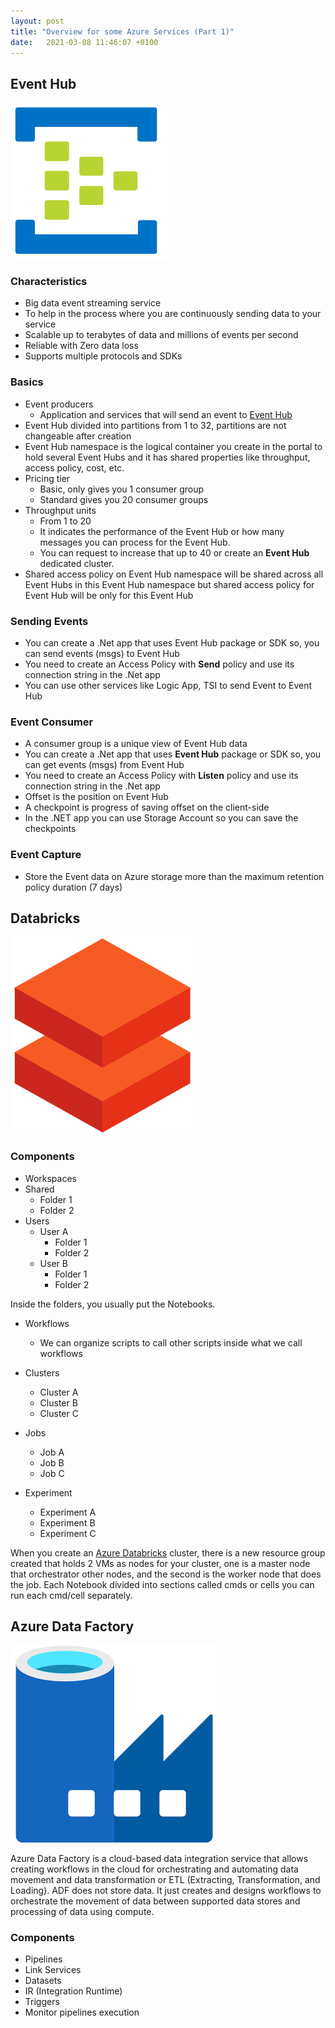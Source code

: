 ```yaml
---
layout: post
title: "Overview for some Azure Services (Part 1)"
date:   2021-03-08 11:46:07 +0100
---
```


## Event Hub

![Azure Event Hub](/assets/images/2021/03/Event-Hub.png)

### Characteristics

-   Big data event streaming service
-   To help in the process where you are continuously sending data to your service
-   Scalable up to terabytes of data and millions of events per second
-   Reliable with Zero data loss
-   Supports multiple protocols and SDKs

### Basics

-   Event producers
    -   Application and services that will send an event to [Event Hub](https://docs.microsoft.com/en-us/azure/event-hubs/event-hubs-about)
-   Event Hub divided into partitions from 1 to 32, partitions are not changeable after creation
-   Event Hub namespace is the logical container you create in the portal to hold several Event Hubs and it has shared properties like throughput, access policy, cost, etc.
-   Pricing tier
    -   Basic, only gives you 1 consumer group
    -   Standard gives you 20 consumer groups
-   Throughput units
    -   From 1 to 20
    -   It indicates the performance of the Event Hub or how many messages you can process for the Event Hub.
    -   You can request to increase that up to 40 or create an **Event Hub** dedicated cluster.
-   Shared access policy on Event Hub namespace will be shared across all Event Hubs in this Event Hub namespace but shared access policy for Event Hub will be only for this Event Hub

### Sending Events

-   You can create a .Net app that uses Event Hub package or SDK so, you can send events (msgs) to Event Hub
-   You need to create an Access Policy with **Send** policy and use its connection string in the .Net app
-   You can use other services like Logic App, TSI to send Event to Event Hub

### Event Consumer

-   A consumer group is a unique view of Event Hub data
-   You can create a .Net app that uses **Event Hub** package or SDK so, you can get events (msgs) from Event Hub
-   You need to create an Access Policy with **Listen** policy and use its connection string in the .Net app
-   Offset is the position on Event Hub
-   A checkpoint is progress of saving offset on the client-side
-   In the .NET app you can use Storage Account so you can save the checkpoints

### Event Capture

-   Store the Event data on Azure storage more than the maximum retention policy duration (7 days)

## Databricks

![Azure Databricks](/assets/images/2021/03/Azure-Databricks2.png)

### Components

-   Workspaces
-   Shared
    -   Folder 1
    -   Folder 2
-   Users
    -   User A
        -   Folder 1
        -   Folder 2
    -   User B
        -   Folder 1
        -   Folder 2

Inside the folders, you usually put the Notebooks.

-   Workflows
    -   We can organize scripts to call other scripts inside what we call workflows

-   Clusters
    -   Cluster A
    -   Cluster B
    -   Cluster C

-   Jobs
    -   Job A
    -   Job B
    -   Job C

-   Experiment
    -   Experiment A
    -   Experiment B
    -   Experiment C

When you create an [Azure Databricks](https://azure.microsoft.com/en-gb/services/databricks/) cluster, there is a new resource group created that holds 2 VMs as nodes for your cluster, one is a master node that orchestrator other nodes, and the second is the worker node that does the job. Each Notebook divided into sections called cmds or cells you can run each cmd/cell separately.

## Azure Data Factory

![Azure Data Factory](/assets/images/2021/03/Azure-Data-Factory2.png)

Azure Data Factory is a cloud-based data integration service that allows creating workflows in the cloud for orchestrating and automating data movement and data transformation or ETL (Extracting, Transformation, and Loading). ADF does not store data. It just creates and designs workflows to orchestrate the movement of data between supported data stores and processing of data using compute.

### Components

-   Pipelines
-   Link Services
-   Datasets
-   IR (Integration Runtime)
-   Triggers
-   Monitor pipelines execution
